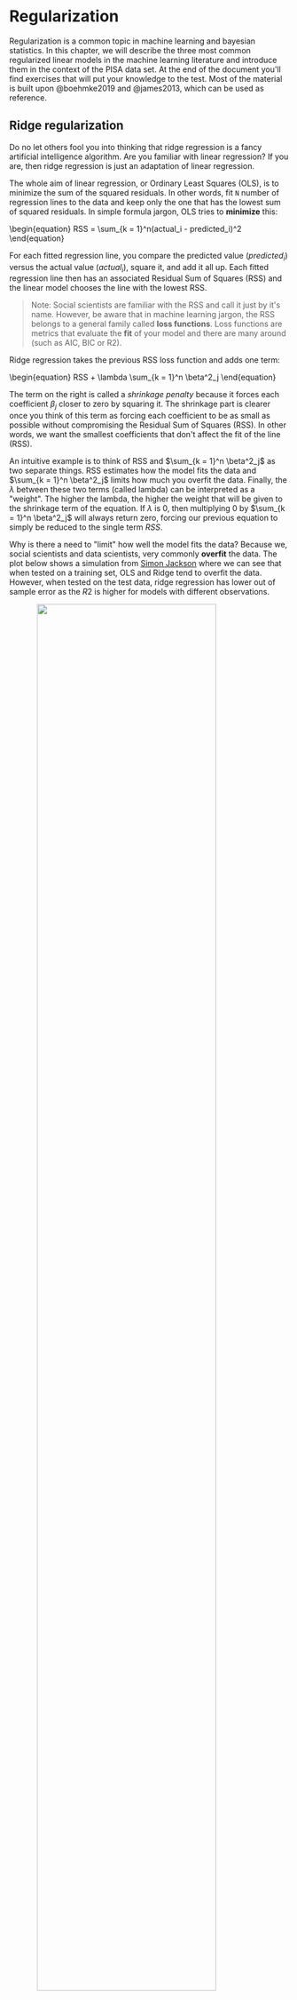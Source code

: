 # Regularization



Regularization is a common topic in machine learning and bayesian statistics. In this chapter, we will describe the three most common regularized linear models in the machine learning literature and introduce them in the context of the PISA data set. At the end of the document you'll find exercises that will put your knowledge to the test. Most of the material is built upon @boehmke2019 and @james2013, which can be used as reference.

## Ridge regularization

Do no let others fool you into thinking that ridge regression is a fancy artificial intelligence algorithm. Are you familiar with linear regression? If you are, then ridge regression is just an adaptation of linear regression. 

The whole aim of linear regression, or Ordinary Least Squares (OLS), is to minimize the sum of the squared residuals. In other words, fit `N` number of regression lines to the data and keep only the one that has the lowest sum of squared residuals. In simple formula jargon, OLS tries to **minimize** this:

\begin{equation}
RSS = \sum_{k = 1}^n(actual_i - predicted_i)^2
\end{equation}

For each fitted regression line, you compare the predicted value ($predicted_i$) versus the actual value ($actual_i$), square it, and add it all up. Each fitted regression line then has an associated Residual Sum of Squares (RSS) and the linear model chooses the line with the lowest RSS.

> Note: Social scientists are familiar with the RSS and call it just by it's name. However, be aware that in machine learning jargon, the RSS belongs to a general family called  **loss functions**. Loss functions are metrics that evaluate the **fit** of your model and there are many around (such as AIC, BIC or R2).

Ridge regression takes the previous RSS loss function and adds one term:

\begin{equation}
RSS + \lambda \sum_{k = 1}^n \beta^2_j
\end{equation}

The term on the right is called a *shrinkage penalty* because it forces each coefficient $\beta_j$ closer to zero by squaring it. The shrinkage part is clearer once you think of this term as forcing each coefficient to be as small as possible without compromising the Residual Sum of Squares (RSS). In other words, we want the smallest coefficients that don't affect the fit of the line (RSS).

An intuitive example is to think of RSS and $\sum_{k = 1}^n \beta^2_j$ as two separate things. RSS estimates how the model fits the data and $\sum_{k = 1}^n \beta^2_j$ limits how much you overfit the data. Finally, the $\lambda$ between these two terms (called lambda) can be interpreted as a "weight". The higher the lambda, the higher the weight that will be given to the shrinkage term of the equation. If $\lambda$ is 0, then multiplying 0 by $\sum_{k = 1}^n \beta^2_j$ will always return zero, forcing our previous equation to simply be reduced to the single term $RSS$.

Why is there a need to "limit" how well the model fits the data? Because we, social scientists and data scientists, very commonly **overfit** the data. The plot below shows a simulation from [Simon Jackson](https://drsimonj.svbtle.com/ridge-regression-with-glmnet) where we can see that when tested on a training set, OLS and Ridge tend to overfit the data. However, when tested on the test data, ridge regression has lower out of sample error as the $R2$ is higher for models with different observations.

<img src="./figs/unnamed-chunk-1-1.png" width="80%" style="display: block; margin: auto;" />

The strength of the ridge regression comes from the fact that it compromises fitting the training data really well for improved generalization. In other words, we increase **bias** (because we force the coefficients to be smaller) for lower **variance** (making our predictions more robust). In other words, the whole gist behind ridge regression is penalizing very large coefficients for better generalization on new data. 

Having that intuition in mind, there is one important thing to keep in mind: the predictors of the ridge regression need to be standardized. Why is this the case? Because due to the scale of a predictor, its coefficient can be more penalized than other predictors. Suppose that you have the income of a particular person (measured in thousands per months) and time spent with their families (measured in seconds) and you're trying to predict happiness. A one unit increase in salary could be penalized much more than a one unit increase in time spent with their families **just** because a one unit increase in salary can be much bigger due to it's metric.

In R, you can fit a ridge regression using `tidymodels` and `tidyflow`. Let's load the packages that we will work with and read the data:


```r
library(tidymodels)
library(tidyflow)

data_link <- "https://raw.githubusercontent.com/cimentadaj/ml_socsci/master/data/pisa_us_2018.csv"
pisa <- read.csv(data_link)
```

We will construct our `tidyflow` step by step. We begin with the data and then separate the training and test data. All of our modelling will be performed on the training data and the test data is saved for later (the test data must be completely ignored until you have your final tuned model). The second step is specifying the variables in the model and scaling all of them, as I have explained, we want to normalize all variables such that no variable gets more penalized than other due to their metric. 


```r
# Specify all variables and scale
rcp <-
  # Define dependent (math_score) and independent variables
  ~ recipe(math_score ~ MISCED + FISCED + HISEI + REPEAT + IMMIG + DURECEC + BSMJ, data = .) %>%
  # Scale all predictors (already knows it's the independent variables)
    step_scale(all_predictors())

tflow <-
  tidyflow(seed = 231141) %>%
  plug_data(pisa) %>%
  plug_split(initial_split, prop = .7) %>%
  # Add the recipe with all variables and scale
  plug_recipe(rcp)

tflow
```

```
## ══ Tidyflow ════════════════════════════════════════════════════════════════════
## Data: 4.84K rows x 501 columns
## Split: initial_split w/ prop = ~0.7
## Recipe: available
## Resample: None
## Grid: None
## Model: None
```

The argument `prop` controls the proportion of the sample that will be in the training data. Here we specify it to be `.7`, 70% of the data. The third step is specifying the **tuning** parameters. The ridge regression has a parameter called `penalty` which needs to be set by us. `penalty` is the "weight" term in the ridge equation, which controls how much weight do we want to give to the "shrinkage penalty" (this is the $\lambda$ from the equation). If this penalty is set to 0, it means we attach **no** weight to the penalty term and we will get the same result over OLS. Let's try that:


```r
############################# Ridge regression ################################
###############################################################################
regularized_reg <-
  set_engine(
    # mixture specifies the type of penalized regression: 0 is ridge regression
    linear_reg(penalty = 0, mixture = 0),
    "glmnet"
  )

model1 <-
  tflow %>%
  plug_model(regularized_reg) %>%
  fit()

# Get ridge coefficients
mod <- model1 %>% pull_tflow_fit() %>% .[["fit"]]
ridge_coef <- predict(mod, s = 0, type = "coefficients")

############################# Linear model ####################################
###############################################################################

model2 <-
  tflow %>%
  plug_model(set_engine(linear_reg(), "lm")) %>%
  fit()

lm_coef <- model2 %>% pull_tflow_fit() %>% .[["fit"]] %>% coef()

############################# Comparing model #################################
###############################################################################

comparison <-
  data.frame(coefs = names(lm_coef),
             `Linear coefficients` = unname(round(lm_coef, 2)),
             `Ridge coefficients` = round(as.vector(ridge_coef), 2))

knitr::kable(comparison)
```



coefs          Linear.coefficients   Ridge.coefficients
------------  --------------------  -------------------
(Intercept)                 329.37               331.55
MISCED                        3.88                 4.17
FISCED                       11.93                11.61
HISEI                        17.85                17.36
REPEAT                      -22.03               -21.41
IMMIG                         6.66                 6.41
DURECEC                      -0.33                -0.27
BSMJ                          9.10                 8.96

Coming from a social science background, it might seem counterintuitive that the researcher has to specify tuning parameters for the model. In traditional social science statistics, models usually estimate similar values internally and the user doesn't have to think about them. However, there are strategies already implemented to explore the combination of many possible values. With our previous example, we have to add `tune()` to the `penalty` argument and add a grid for the model to search for the best one:


```r
# Here we add the cross-validation and grid
tflow <-
  tflow %>%
  # Cross-validation
  plug_resample(vfold_cv, v = 5) %>%
  # Grid
  plug_grid(grid_regular)

regularized_reg <- update(regularized_reg, penalty = tune())

res <-
  tflow %>%
  # Update the model to specify that `penalty` will be tuned
  plug_model(regularized_reg) %>%
  fit()

final_ridge <- complete_tflow(res, metric = "rmse")

final_ridge %>%
  pull_tflow_fit() %>%
  .[["fit"]] %>%
  plot(xvar = "lambda", label = TRUE)
```

<img src="./figs/unnamed-chunk-5-1.png" width="80%" style="display: block; margin: auto;" />

Here we can see how our coefficients are affected by increasing the weight of the `penalty` parameter. Each of those lines are the coefficients for the variables. The `x` axis contains the penalty values and we can see how as the penalty increases, the size of the coefficients is shrinking to be close to zero. By around the log of `penalty` around 8 nearly all coefficients are shrinked very close to zero. This plot is just an exercise to understand how the ridge regression works. In other words, we can figure out the best lambda automatically:


```r
best_tune <-
  res %>%
  pull_tflow_fit_tuning() %>%
  select_best(metric = "rmse")

best_tune
```

```
## # A tibble: 1 x 1
##        penalty
##          <dbl>
## 1 0.0000000001
```

However, there's no need to calculate this, as `complete_tflow` figures it out for you (as you can see in the code chunk above, `complete_tflow` extracts this automatically and fits the best model). We can calculate the $RMSE$ of the training data from the best model and compare it to the predictions on the testing data:


```r
train_rmse_ridge <-
  final_ridge %>%
  predict_training() %>%
  rmse(math_score, .pred)

holdout_ridge <-
  final_ridge %>%
  predict_testing() %>%
  rmse(math_score, .pred)

train_rmse_ridge$type <- "training"
holdout_ridge$type <- "testing"

ridge <- as.data.frame(rbind(train_rmse_ridge, holdout_ridge))
ridge$model <- "ridge"
ridge
```

```
##   .metric .estimator .estimate     type model
## 1    rmse   standard  76.64458 training ridge
## 2    rmse   standard  78.21517  testing ridge
```

The testing error (RMSE) is higher than the training error, as expected, as the training set nearly always **memorizes** the data better for the training.

## Lasso regularization

The Lasso regularization is very similar to the ridge regularization where only one thing changes: the penalty term. Instead of squaring the coefficients in the penalty term, the lasso regularization takes the absolute value of the coefficient.

\begin{equation}
RSS + \lambda \sum_{k = 1}^n |\beta_j|
\end{equation}

Althought it might not be self-evident from this, the lasso reguralization has an important distinction: it can force a coefficient to be exactly zero. This means that lasso does a selection of variables which have big coefficients while not compromising the RSS of the model. The problem with ridge regression is that as the number of variables increases, the training error will almost always improve but the test error will not.

For example, if we define the same model from above using a lasso, you'll see that it forces coefficients to be **exactly zero** if they don't add anything relative to the RSS of the model. This means that variables which do not add anything to the model will be excluded unless they add explanatory power that compensates the size of their coefficient. Here's the same lasso example:


```r
regularized_reg <- update(regularized_reg, mixture = 1)

res <-
  tflow %>%
  plug_model(regularized_reg) %>%
  fit()

final_lasso <- complete_tflow(res, metric = "rmse")

final_lasso %>%
  pull_tflow_fit() %>%
  .[["fit"]] %>%
  plot(xvar = "lambda", label = TRUE)
```

<img src="./figs/unnamed-chunk-8-1.png" width="80%" style="display: block; margin: auto;" />

In contrast to the ridge regression, where coefficients are forced to be close to zero, the lasso penalty actually forces some coefficients **to be zero**. This property means that the lasso makes a **selection of the variables with the higher coefficients** and eliminates those which do not have a strong relationship. Lasso is usually better at model interpretation because it removes redundant variables while ridge can be useful if you want to keep a number of variables in the model, despite them being weak predictors (as controls, for example).

To check the final model and it's error, we can recicle the code from above and adapt it to the lasso:


```r
train_rmse_lasso <-
  final_lasso %>%
  predict_training() %>%
  rmse(math_score, .pred)

holdout_lasso <-
  final_lasso %>%
  predict_testing() %>%
  rmse(math_score, .pred)

train_rmse_lasso$type <- "training"
holdout_lasso$type <- "testing"

lasso <- as.data.frame(rbind(train_rmse_lasso, holdout_lasso))
lasso$model <- "lasso"
lasso
```

```
##   .metric .estimator .estimate     type model
## 1    rmse   standard  76.63928 training lasso
## 2    rmse   standard  78.23457  testing lasso
```

So far, we can check which model is performing better:


```r
model_comparison <- rbind(ridge, lasso)
model_comparison
```

```
##   .metric .estimator .estimate     type model
## 1    rmse   standard  76.64458 training ridge
## 2    rmse   standard  78.21517  testing ridge
## 3    rmse   standard  76.63928 training lasso
## 4    rmse   standard  78.23457  testing lasso
```

Currently the ridge regression has a very minor advantaged over the lasso yet the difference is probably within the margin of error. Depending on your aim, you might want to choose either of the models. For example, if our models contained a lot of variables, lasso might be more interpretable as it reduces the number of variables. However, if you have reasons to believe that keeping all variables in the model is important, then ridge provides an advantage.

## Elastic Net regularization

If you're aware of ridge and lasso, then elastic net regularization is a logical step. Elastic Net (the name sounds fancy, but it is also an adaptation of OLS) combines both penalties to form one single equation.

Here we define our ridge penalty:

$$ridge = \lambda \sum_{k = 1}^n \beta_j^2$$

And here we define our lasso penalty:

$$lasso = \lambda \sum_{k = 1}^n |\beta_j|$$

Elastic net regularization is the addition of these two penalties in comparison to the RSS:

$$RSS + lasso + ridge$$

I think the best explanation for elastic net reguarlization comes from @boehmke2019:

> Although lasso models perform feature selection, when two strongly correlated features are pushed towards zero, one may be pushed fully to zero while the other remains in the model. Furthermore, the process of one being in and one being out is not very systematic. In contrast, the ridge regression penalty is a little more effective in systematically handling correlated features together. Consequently, the advantage of the elastic net penalty is that it enables effective regularization via the ridge penalty with the feature selection characteristics of the lasso penalty.

Essentially, you now have two tuning parameters. In the grid of values, instead of specifying a `mixture` of `0` (ridge) or `1` (lasso), `tidyflow` will slide through several values of `mixture` ranging from 0 to 1 and compare that to several values of `lambda`. This is formally called a **grid search**.

We can recycle the same code from above:


```r
regularized_reg <- update(regularized_reg, mixture = tune())

res <-
  tflow %>%
  plug_model(regularized_reg) %>%
  fit()

final_elnet <- complete_tflow(res, metric = "rmse")

train_rmse_elnet <-
  final_elnet %>%
  predict_training() %>%
  rmse(math_score, .pred)

holdout_elnet <-
  final_elnet %>%
  predict_testing() %>%
  rmse(math_score, .pred)

train_rmse_elnet$type <- "training"
holdout_elnet$type <- "testing"

elnet <- as.data.frame(rbind(train_rmse_elnet, holdout_elnet))
elnet$model <- "elnet"
elnet
```

```
##   .metric .estimator .estimate     type model
## 1    rmse   standard  76.63928 training elnet
## 2    rmse   standard  78.23457  testing elnet
```

The RMSE of the elastic net is somewhat lower than then ridge and lasso but also probably within the margin of error. Let's compare it visually:


```r
model_comparison <- rbind(model_comparison, elnet)

model_comparison %>%
  ggplot(aes(model, .estimate, color = type, group = type)) +
  geom_point(position = "dodge") +
  geom_line() +
  scale_y_continuous(name = "RMSE") +
  scale_x_discrete(name = "Models") +
  theme_minimal()
```

<img src="./figs/unnamed-chunk-12-1.png" width="80%" style="display: block; margin: auto;" />

## Exercises

The [Fragile Families Challenge](https://www.fragilefamilieschallenge.org/) is a study that aimed to predict a series of indicators of children at age 15 only using data from ages 0 to 9. With this challenge, the principal investigators wanted to test whether skills such as cognitive and non-cognitive abilities were correctly predicted. With that idea in mind, they were interested in following up children that beat the 'predictions': those children that exceeded the model's prediction, for example given their initial conditions.

Using a similarly constructed non-cognitive proxy, I've created a non-cognitive index using the PISA 2018 for the United States which is the average of the questions:

- ST182Q03HA - I find satisfaction in working as hard as I can.
- ST182Q04HA - Once I start a task, I persist until it is finished.
- ST182Q05HA - Part of the enjoyment I get from doing things is when I improve on my past performance.
- ST182Q06HA - If I am not good at something, I would rather keep struggling to master it than move on to something I may [...]

The scale of the index goes from 1 to 4, where in 4 the student strongly agrees and 1 is they completely disagree. In other words, this index shows that the higher the value, the higher the non cognitive skills. You can check out the complete PISA codebook [here](https://docs.google.com/spreadsheets/d/12--3vD737rcu6olviKutRLEiyKNZ2bynXcJ4CpwtNsQ/edit?usp=sharing).

In these series of exercises you will have to try different models that predict this index of non-cognitive skills, perform a grid search for the three models and compare the predictions of the three models.

First, read in the data with:


```r
data_link <- "https://raw.githubusercontent.com/cimentadaj/ml_socsci/master/data/pisa_us_2018.csv"
pisa <- read.csv(data_link)
```

#### 1. Create a `tidyflow` with a split {-#ex1}

* Begin with the data `pisa`
* To plug a split, use `initial_split`

Remember to set the seed to `2341` so that everyone can compare their results.

<details>
  <summary><strong>> Answer </strong></summary>


```r
tflow <-
  pisa %>%
  tidyflow(seed = 2341) %>%
  plug_split(initial_split)

tflow
```

</details>

#### 2. Run a ridge regression with non-cognitive as the dependent variable {-#ex2}

* Plug in a formula (hint, look at `?plug_formula`) and use as many variables as you want (you can reuse the previous variables from the examples or pick all of them). A formula of the like `noncogn ~ .` will regress `noncogn` on all variables.

* Plug in the ridge regression with `penalty` set to `0.001` (hint: remember to set `mixture` to the value corresponding to the ridge regression)

* Fit the ridge model (with `fit`) 
* Predict on the training data with `predict_training` and explore the $R^2$ (`rsq`) and $RMSE$ (`rmse`).

<details>
  <summary><strong>> Answer </strong></summary>


```r
ridge_mod <- set_engine(linear_reg(penalty = 0.001, mixture = 0), "glmnet")

tflow <-
  tflow %>%
  plug_formula(noncogn ~ .) %>% 
  plug_model(ridge_mod)

m1 <- fit(tflow)

m1_rsq <- predict_training(m1) %>% rsq(noncogn, .pred)
m1_rmse <- predict_training(m1) %>% rmse(noncogn, .pred)
```

</details>

#### 3. Add a recipe to sacle all of the predictors and rerun the previous model {-#ex3}

* Drop the formula from the `tidyflow` with `drop_formula`

* Add a recipe with the same formula you had, but including the `step_scale` for all predictors

* Rerun the model and extract the $R^2$ and $RMSE$

How does the $R^2$ and $RMSE$ change? Was there an impact in change?

<details>
  <summary><strong>> Answer </strong></summary>


```r
rcp <-
  ~ recipe(noncogn ~ ., data = .) %>%
    # We need to remove these two variables because they are
    # character variables. We can't scale and center a
    # character variable
    step_rm(STRATUM, VER_DAT) %>%
    step_scale(all_predictors())

tflow <-
  tflow %>% 
  drop_formula() %>%
  plug_recipe(rcp)

m2 <- fit(tflow)

m2_rsq <- predict_training(m2) %>% rsq(noncogn, .pred)
m2_rmse <- predict_training(m2) %>% rmse(noncogn, .pred)
```

</details>

#### 4. Adapt the previous model to do a grid search of `penalty` values {-#ex4}

* Add a cross-validation resample (`vfold_cv`)
* Add a tuning grid (`grid_regular`) and specify `levels = 10`. This will create a tuning grid of 10 values
* Update the `penalty` parameter to be `tune`d
* Run the grid search (`fit`)
* Extract the tuning grid (`pull_tflow_fit_tuning`) and visualize `autoplot`

Is there a pattern with the improvement/decrease of the metrics of fit with respect to the `penalty`?

<details>
  <summary><strong>> Answer </strong></summary>


```r
ridge_mod <- update(ridge_mod, penalty = tune())

tflow <-
  tflow %>%
  replace_model(ridge_mod) %>%
  plug_resample(vfold_cv) %>%
  plug_grid(grid_regular, levels = 10)

m3 <- fit(tflow)

m3 %>%
  pull_tflow_fit_tuning() %>%
  autoplot()
```

</details>

#### 5. Run a lasso regression with the same specification as above {-#ex5}

* Update the model to have a mixture of `1` (this is specifying that we want a lasso)
* Run the grid search (`fit`)
* Extract the tuning grid (`pull_tflow_fit_tuning`) and visualize `autoplot`

Which model is performing better? Ridge or Lasso? Can you comment on the pattern of the penalty between ridge and lasso?

<details>
  <summary><strong>> Answer </strong></summary>
  

```r
lasso_mod <- update(ridge_mod, mixture = 1)

m4 <-
  tflow %>%
  replace_model(lasso_mod) %>%
  fit()

m4 %>%
  pull_tflow_fit_tuning() %>%
  autoplot()
```

</details>

#### 6. Run an elastic net regression on non cognitive skills {-#ex6}

* Update the model to have a `tune`d mixture
* Replace the model in the `tidyflow` with the elastic net model
* Run the grid search (`fit`)
* Extract the tuning grid (`pull_tflow_fit_tuning`) and visualize `autoplot`

<details>
  <summary><strong>> Answer </strong></summary>


```r
elnet_mod <- update(lasso_mod, mixture = tune())

m5 <-
  tflow %>%
  replace_model(elnet_mod) %>%
  fit()

m5 %>%
  pull_tflow_fit_tuning() %>%
  autoplot()

# Additional plot with standard error
m5 %>%
  pull_tflow_fit_tuning() %>%
  collect_metrics() %>%
  pivot_longer(penalty:mixture) %>%
  mutate(low = mean - (std_err * 2),
         high = mean + (std_err * 2)) %>% 
  ggplot(aes(value, mean)) +
  geom_point() +
  geom_errorbar(aes(ymin = low, ymax = high)) +
  facet_grid(.metric ~ name)
```

</details>

#### 7. Compare the three models {-#ex7}

* Finalize the three models (the ridge model, the lasso model and the elastic net model) with `complete_tflow`. Remember to set the `metric`!
* Use the three finalized models (the ones that were produced by `complete_tflow`) to `predict_training` and `predict_testing` on each one
* Calculate the `rmse` of the three models on both training and testing
* Visualize the three models and their error for training/testing
* Comment on which models is better in out-of-sample fit
* Is it better to keep the most accurate model or a model that includes relevant confounders (even if they're relationship is somewhat weak)?

<details>
  <summary><strong>> Answer </strong></summary>


```r
# Since we will be repeating the same process many times
# let's write a function to predict on the training/testing
# and combine them. This function will accept a single
# model and produce a data frame with the RMSE error for
# training and testing. This way, we can reuse the code
# without having to copy everything many times
calculate_err <- function(final_model, type_model = NULL) {
  final_model <- complete_tflow(final_model, metric = "rmse")
  err_train <-
    final_model %>%
    predict_training() %>%
    rmse(noncogn, .pred)
  
  err_test <-
    final_model %>%
    predict_testing() %>%
    rmse(noncogn, .pred)

  err_train$type <- "train"
  err_test$type <- "test"
  res <- as.data.frame(rbind(err_train, err_test))
  res$model <- type_model
  res
}

final_res <-
  rbind(
    calculate_err(m3, "ridge"),
    calculate_err(m4, "lasso"),
    calculate_err(m5, "elnet")
  )

final_res %>%
  ggplot(aes(model, .estimate, color = type)) +
  geom_point() +
  theme_minimal()

## BONUS
# Fit a linear regression and compare the four models
```
</details>
